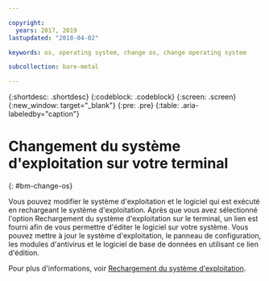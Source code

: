 ```yaml
---

copyright:
  years: 2017, 2019
lastupdated: "2018-04-02"

keywords: os, operating system, change os, change operating system

subcollection: bare-metal

---
```


{:shortdesc: .shortdesc}
{:codeblock: .codeblock}
{:screen: .screen}
{:new_window: target="_blank"}
{:pre: .pre}
{:table: .aria-labeledby="caption"}


# Changement du système d'exploitation sur votre terminal
{: #bm-change-os}

Vous pouvez modifier le système d'exploitation et le logiciel qui est exécuté en rechargeant le système d'exploitation. Après que vous avez sélectionné l'option Rechargement du système d'exploitation sur le terminal, un lien est fourni afin de vous permettre d'éditer le logiciel sur votre système. Vous pouvez mettre à jour le système d'exploitation, le panneau de configuration, les modules d'antivirus et le logiciel de base de données en utilisant ce lien d'édition.

Pour plus d'informations, voir [Rechargement du système d'exploitation](/docs/infrastructure/software?topic=software-reloading-the-os).
